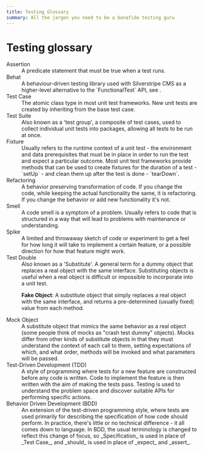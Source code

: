 ```yaml
---
title: Testing Glossary
summary: All the jargon you need to be a bonafide testing guru
---
```


# Testing glossary

<dl>
<dt>Assertion<dd>A predicate statement that must be true when a test runs.

<dt>Behat<dd>A behaviour-driven testing library used with Silverstripe CMS as a higher-level alternative to the `FunctionalTest` API, see <http://behat.org>.

<dt>Test Case<dd>The atomic class type in most unit test frameworks. New unit tests are created by inheriting from the base test case.

<dt>Test Suite<dd>Also known as a 'test group', a composite of test cases, used to collect individual unit tests into packages, allowing all tests to be run at once.

<dt>Fixture<dd>Usually refers to the runtime context of a unit test - the environment and data prerequisites that must be in place in order to run the test and expect a particular outcome. Most unit test frameworks provide methods that can be used to create fixtures for the duration of a test - `setUp` - and clean them up after the test is done - `tearDown`.

<dt>Refactoring<dd>A behavior preserving transformation of code. If you change the code, while keeping the actual functionality the same, it is refactoring. If you change the behavior or add new functionality it's not.

<dt>Smell<dd>A code smell is a symptom of a problem. Usually refers to code that is structured in a way that will lead to problems with maintenance or understanding.

<dt>Spike<dd>A limited and throwaway sketch of code or experiment to get a feel for how long it will take to implement a certain feature, or a possible direction for how that feature might work.

<dt>Test Double<dd>Also known as a 'Substitute'. A general term for a dummy object that replaces a real object with the same interface. Substituting objects is useful when a real object is difficult or impossible to incorporate into a unit test.

**Fake Object**: A substitute object that simply replaces a real object with the same interface, and returns a pre-determined (usually fixed) value from each method.

<dt>Mock Object<dd>A substitute object that mimics the same behavior as a real object (some people think of mocks as "crash test dummy" objects). Mocks differ from other kinds of substitute objects in that they must understand the context of each call to them, setting expectations of which, and what order, methods will be invoked and what parameters will be passed.

<dt>Test-Driven Development (TDD)<dd>A style of programming where tests for a new feature are constructed before any code is written. Code to implement the feature is then written with the aim of making the tests pass. Testing is used to understand the problem space and discover suitable APIs for performing specific actions.

<dt>Behavior Driven Development (BDD)<dd>An extension of the test-driven programming style, where tests are used primarily for describing the specification of how code should perform. In practice, there's little or no technical difference - it all comes down to language. In BDD, the usual terminology is changed to reflect this change of focus, so _Specification_ is used in place of _Test Case_, and _should_ is used in place of _expect_ and _assert_.
</dl>
